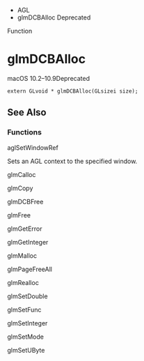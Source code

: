 

- AGL
-  glmDCBAlloc Deprecated

Function

# glmDCBAlloc

macOS 10.2–10.9Deprecated

``` source
extern GLvoid * glmDCBAlloc(GLsizei size);
```

## See Also

### Functions

aglSetWindowRef

Sets an AGL context to the specified window.

glmCalloc

glmCopy

glmDCBFree

glmFree

glmGetError

glmGetInteger

glmMalloc

glmPageFreeAll

glmRealloc

glmSetDouble

glmSetFunc

glmSetInteger

glmSetMode

glmSetUByte


